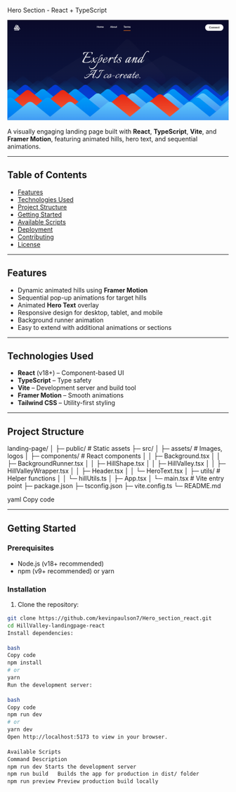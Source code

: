 Hero Section - React + TypeScript

![Project Screenshot](./screenshots/image.png) <!-- Add a screenshot of your landing page here -->

A visually engaging landing page built with **React**, **TypeScript**, **Vite**, and **Framer Motion**, featuring animated hills, hero text, and sequential animations.

---

## Table of Contents

- [Features](#features)
- [Technologies Used](#technologies-used)
- [Project Structure](#project-structure)
- [Getting Started](#getting-started)
- [Available Scripts](#available-scripts)
- [Deployment](#deployment)
- [Contributing](#contributing)
- [License](#license)

---

## Features

- Dynamic animated hills using **Framer Motion**
- Sequential pop-up animations for target hills
- Animated **Hero Text** overlay
- Responsive design for desktop, tablet, and mobile
- Background runner animation
- Easy to extend with additional animations or sections

---

## Technologies Used

- **React** (v18+) – Component-based UI
- **TypeScript** – Type safety
- **Vite** – Development server and build tool
- **Framer Motion** – Smooth animations
- **Tailwind CSS** – Utility-first styling

---

## Project Structure

landing-page/
│
├─ public/ # Static assets
├─ src/
│ ├─ assets/ # Images, logos
│ ├─ components/ # React components
│ │ ├─ Background.tsx
│ │ ├─ BackgroundRunner.tsx
│ │ ├─ HillShape.tsx
│ │ ├─ HillValley.tsx
│ │ ├─ HillValleyWrapper.tsx
│ │ ├─ Header.tsx
│ │ └─ HeroText.tsx
│ ├─ utils/ # Helper functions
│ │ └─ hillUtils.ts
│ ├─ App.tsx
│ └─ main.tsx # Vite entry point
├─ package.json
├─ tsconfig.json
├─ vite.config.ts
└─ README.md

yaml
Copy code

---

## Getting Started

### Prerequisites

- Node.js (v18+ recommended)
- npm (v9+ recommended) or yarn

### Installation

1. Clone the repository:

```bash
git clone https://github.com/kevinpaulson7/Hero_section_react.git
cd HillValley-landingpage-react
Install dependencies:

bash
Copy code
npm install
# or
yarn
Run the development server:

bash
Copy code
npm run dev
# or
yarn dev
Open http://localhost:5173 to view in your browser.

Available Scripts
Command	Description
npm run dev	Starts the development server
npm run build	Builds the app for production in dist/ folder
npm run preview	Preview production build locally
```
